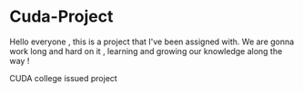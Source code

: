 # Cuda-Project

Hello everyone , this is a project that I've been assigned with.
We are gonna work long and hard on it , learning and growing our knowledge along the way ! 

CUDA college issued project 

